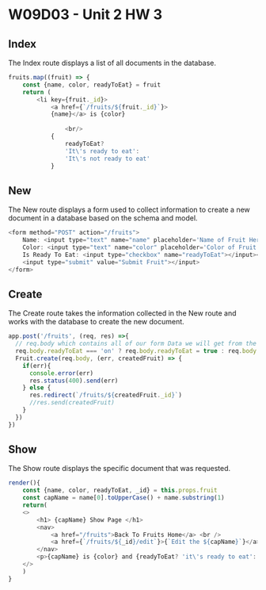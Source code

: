 # W09D03 - Unit 2 HW 3
## Index
The Index route displays a list of all documents in the database.
```js
fruits.map((fruit) => {
    const {name, color, readyToEat} = fruit
    return (
        <li key={fruit._id}>
            <a href={`/fruits/${fruit._id}`}>
            {name}</a> is {color}
            
                <br/>
            {
                readyToEat? 
                'It\'s ready to eat':
                'It\'s not ready to eat'
            }
```
## New
The New route displays a form used to collect information to create a new document in a database based on the schema and model.
```js
<form method="POST" action="/fruits">
    Name: <input type="text" name="name" placeholder='Name of Fruit Here'></input><br/>
    Color: <input type="text" name="color" placeholder='Color of Fruit Here'></input><br/>
    Is Ready To Eat: <input type="checkbox" name="readyToEat"></input><br/>
    <input type="submit" value="Submit Fruit"></input>
</form>
```
## Create
The Create route takes the information collected in the New route and works with the database to create the new document.
```js
app.post('/fruits', (req, res) =>{
  // req.body which contains all of our form Data we will get from the user
  req.body.readyToEat === 'on' ? req.body.readyToEat = true : req.body.readyToEat = false
  Fruit.create(req.body, (err, createdFruit) => {
    if(err){
      console.error(err)
      res.status(400).send(err)
    } else {
      res.redirect(`/fruits/${createdFruit._id}`)
      //res.send(createdFruit)
    }
  })
})
```
## Show
The Show route displays the specific document that was requested.

```js
render(){
    const {name, color, readyToEat, _id} = this.props.fruit
    const capName = name[0].toUpperCase() + name.substring(1)
    return(
    <>
        <h1> {capName} Show Page </h1>
        <nav>
            <a href="/fruits">Back To Fruits Home</a> <br />
            <a href={`/fruits/${_id}/edit`}>{`Edit the ${capName}`}</a>
        </nav>
        <p>{capName} is {color} and {readyToEat? 'it\'s ready to eat': 'it\'s not ready to eat'}</p>
    </>
    )
} 
```
